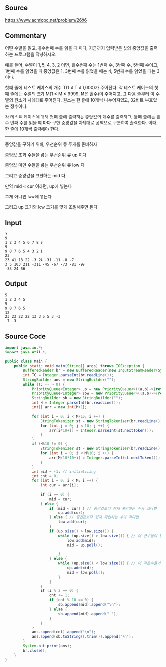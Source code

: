 
## Source

https://www.acmicpc.net/problem/2696  
  
## Commentary

어떤 수열을 읽고, 홀수번째 수를 읽을 때 마다, 지금까지 입력받은 값의 중앙값을 출력하는 프로그램을 작성하시오.  
  
예를 들어, 수열이 1, 5, 4, 3, 2 이면, 홀수번째 수는 1번째 수, 3번째 수, 5번째 수이고, 1번째 수를 읽었을 때 중앙값은 1, 3번째 수를 읽었을 때는 4, 5번째 수를 읽었을 때는 3이다.  
  
첫째 줄에 테스트 케이스의 개수 T(1 ≤ T ≤ 1,000)가 주어진다. 각 테스트 케이스의 첫째 줄에는 수열의 크기 M(1 ≤ M ≤ 9999, M은 홀수)이 주어지고, 그 다음 줄부터 이 수열의 원소가 차례대로 주어진다. 원소는 한 줄에 10개씩 나누어져있고, 32비트 부호있는 정수이다.  
  
각 테스트 케이스에 대해 첫째 줄에 출력하는 중앙값의 개수를 출력하고, 둘째 줄에는 홀수 번째 수를 읽을 때 마다 구한 중앙값을 차례대로 공백으로 구분하여 출력한다. 이때, 한 줄에 10개씩 출력해야 한다.  
  
---  
  
중앙값을 구하기 위해, 우선순위 큐 두개를 준비하자  
  
중앙값 초과 수들을 넣는 우선순위 큐 up 이다  
  
중앙값 미만 수들을 넣는 우선순위 큐 low 다  

그리고 중앙값을 표현하는 mid 다

만약 mid < cur 이라면, up에 넣는다

그게 아니면 low에 넣는다

그리고 up 크기와 low 크기를 맞게 조절해주면 된다

## Input

```
3  
9  
1 2 3 4 5 6 7 8 9  
9  
9 8 7 6 5 4 3 2 1  
23  
23 41 13 22 -3 24 -31 -11 -8 -7  
3 5 103 211 -311 -45 -67 -73 -81 -99  
-33 24 56  
```

## Output

```
5  
1 2 3 4 5  
5  
9 8 7 6 5  
12  
23 23 22 22 13 3 5 5 3 -3  
-7 -3  
```

## Source Code

```java
import java.io.*;  
import java.util.*;  
  
public class Main {  
    public static void main(String[] args) throws IOException {  
        BufferedReader br = new BufferedReader(new InputStreamReader(System.in));  
        int TC = Integer.parseInt(br.readLine());  
        StringBuilder ans = new StringBuilder("");  
        while (TC -- > 0) {  
            PriorityQueue<Integer> up = new PriorityQueue<>((a,b)->{return a-b;});  
            PriorityQueue<Integer> low = new PriorityQueue<>((a,b)->{return b-a;});  
            StringBuilder sb = new StringBuilder("");  
            int M = Integer.parseInt(br.readLine());  
            int[] arr = new int[M+1];  
  
            for (int i = 0; i < M/10; i ++) {  
                StringTokenizer st = new StringTokenizer(br.readLine());  
                for (int j = 0; j < 10; j ++) {  
                    arr[i*10+j] = Integer.parseInt(st.nextToken());  
                }  
            }  
            if (M%10 != 0) {  
                StringTokenizer st = new StringTokenizer(br.readLine());  
                for (int i = 0; i < M%10; i ++) {  
                    arr[M/10*10+i] = Integer.parseInt(st.nextToken());  
                }  
            }  
            int mid = -1; // initializing  
            int cnt = 0;  
            for (int i = 0; i < M; i ++) {  
                int cur = arr[i];  
  
                if (i == 0) {  
                    mid = cur;  
                } else {  
                    if (mid < cur) { // 중간값보다 현재 확인하는 수가 크다면  
                        up.add(cur);  
                    } else { // 중간값보다 현재 확인하는 수가 작다면  
                        low.add(cur);  
                    }  
                    if (up.size() > low.size()) {  
                        while (up.size() > low.size()) { // 더 큰수들이 많으면  
                            low.add(mid);  
                            mid = up.poll();  
  
                        }  
                    } else {  
                        while (up.size() < low.size()) { // 더 작은수들이 많으면  
                            up.add(mid);  
                            mid = low.poll();  
                        }  
                    }  
                }  
                if (i % 2 == 0) {  
                    cnt += 1;  
                    if (cnt % 10 == 0) {  
                        sb.append(mid).append("\n");  
                    } else {  
                        sb.append(mid).append(" ");  
                    }  
                }  
            }  
            ans.append(cnt).append("\n");  
            ans.append(sb.toString().trim()).append("\n");  
        }  
        System.out.print(ans);  
        br.close();  
    }  
}  

```
